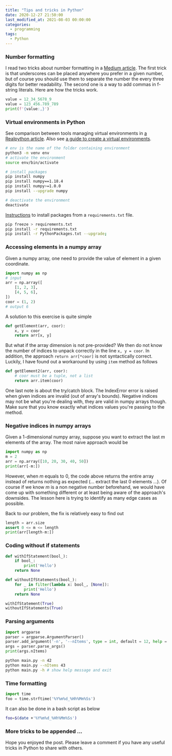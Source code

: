 ```yaml
---
title: "Tips and tricks in Python"
date: 2020-12-27 21:50:00
last_modified_at: 2021-08-03 00:00:00
categories:
  - programming
tags:
  - Python
---
```


### Number formatting

I read two tricks about number formatting in a [Medium article](https://levelup.gitconnected.com/10-python-tips-for-better-code-1bbffde3b44d). The first trick is that underscores can be placed anywhere you prefer in a given number, but of course you should use them to separate the number the every three digits for better readability. The second one is a way to add commas in f-string literals. Here are how the tricks work.
```python
value = 12_34_5678_9
value = 123_456.789_789
print(f'{value:,}')
```

### Virtual environments in Python

See comparison between tools managing virtual environments in [a Realpython article](https://realpython.com/python-virtual-environments-a-primer/). Also see [a guide to create a virtual environments](https://packaging.python.org/guides/installing-using-pip-and-virtual-environments/).

```sh
# env is the name of the folder containing environment
python3 -m venv env
# activate the environment
source env/bin/activate

# install packages
pip install numpy
pip install numpy==1.18.4
pip install numpy>=1.0.0
pip install --upgrade numpy

# deactivate the environment
deactivate
```

[Instructions](https://docs.python-guide.org/dev/virtualenvs/) to install packages from a `requirements.txt` file.
```sh
pip freeze > requirements.txt
pip install -r requirements.txt
pip install -r PythonPackages.txt --upgrade;
```

### Accessing elements in a numpy array

Given a numpy array, one need to provide the value of element in a given coordinate.

```py
import numpy as np
# input
arr = np.array([
    [1, 2, 3],
    [4, 5, 6],
])
coor = (1, 2)
# output 6
```
A solution to this exercise is quite simple
```py
def getElement(arr, coor):
    x, y = coor
    return arr[x, y]
```
But what if the array dimension is not pre-provided? We then do not know the number of indices to unpack correctly in the line `x, y = coor`. In addition, the approach `return arr[*coor]` is not syntactically correct. Luckily, I have found out a workaround by using `item` method as follows
```py
def getElement2(arr, coor):
    # coor must be a tuple, not a list
    return arr.item(coor)
```

One last note is about the try/catch block. The IndexError error is raised when given indices are invalid (out of array's bounds). Negative indices may not be what you're dealing with, they are valid in numpy arrays though. Make sure that you know exactly what indices values you're passing to the method.

### Negative indices in numpy arrays

Given a 1-dimensional numpy array, suppose you want to extract the last _m_ elements of the array. The most naive approach would be
```py
import numpy as np
m = 2
arr = np.array([10, 20, 30, 40, 50])
print(arr[-m:])
```
However, when _m_ equals to 0, the code above returns the entire array instead of returns nothing as expected (... extract the last 0 elements ...). Of course if we know _m_ is a non negative number beforehand, we would have come up with something different or at least being aware of the approach's downsides. The lesson here is trying to identify as many edge cases as possible.

Back to our problem, the fix is relatively easy to find out
```py
length = arr.size
assert 0 <= m <= length
print(arr[length-m:])
```

### Coding without if statements

```py
def withIfStatement(bool_):
    if bool_:
        print('Hello')
    return None

def withoutIfStatements(bool_):
    for _ in filter(lambda x: bool_, [None]):
        print('Hello')
    return None

withIfStatement(True)
withoutIfStatements(True)
```

### Parsing arguments

```py
import argparse
parser = argparse.ArgumentParser()
parser.add_argument('-n', '--nItems', type = int, default = 12, help = 'TBA')
args = parser.parse_args()
print(args.nItems)
```

```sh
python main.py -n 42
python main.py --nItems 43
python main.py -h # show help message and exit
```

### Time formatting

```py
import time
foo = time.strftime('%Y%m%d_%Hh%Mm%Ss')
```
It can also be done in a bash script as below
```sh
foo=$(date +'%Y%m%d_%Hh%Mm%Ss')
```

### More tricks to be appended ...

Hope you enjoyed the post. Please leave a comment if you have any useful tricks in Python to share with others.
